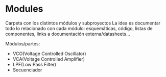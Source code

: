 # Modules

Carpeta con los distintos módulos y subproyectos
La idea es documentar todo lo relacionado con cada módulo: esquemáticas, código, listas de componentes, links a documentación externa/datasheets...

Módulos/partes:
  - VCO(Voltage Controlled Oscillator) 
  - VCA(Voltage Controlled Amplifier)
  - LPF(Low Pass Filter)
  - Secuenciador
